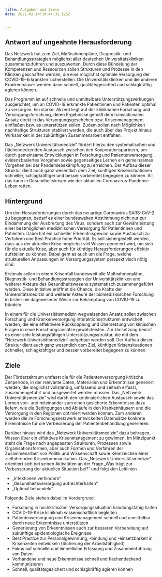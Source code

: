 ```yaml
---
title: Aufgaben und Ziele
date: 2021-02-14T19:44:31.125Z


---
```




<!--more-->

## Antwort auf ungeahnte Herausforderung

Das Netzwerk hat zum Ziel, Maßnahmenpläne, Diagnostik- und Behandlungsstrategien möglichst aller deutschen Universitätskliniken zusammenzuführen und auszuwerten. Durch diese Bündelung der Kompetenzen und Ressourcen sollen Strukturen und Prozesse in den Kliniken geschaffen werden, die eine möglichst optimale Versorgung der COVID-19-Erkrankten sicherstellen. Die Universitätskliniken und die anderen Krankenhäuser werden dann schnell, qualitätsgesichert und schlagkräftig agieren können. 

Das Programm ist auf schnelle und unmittelbare Unterstützungswirkungen ausgerichtet, um an COVID-19 erkrankte Patientinnen und Patienten optimal zu versorgen. Ein starker Akzent liegt auf der kliniknahen Forschung und Versorgungsforschung, deren Ergebnisse gemäß dem translationalen Ansatz direkt in das Versorgungsgeschehen bzw. Krisenmanagement einfließen bzw. es unterstützen sollen. Zudem sollen nach Möglichkeit nachhaltige Strukturen etabliert werden, die auch über das Projekt hinaus Wirksamkeit in der zukünftigen Zusammenarbeit entfalten.

Das „Netzwerk Universitätsmedizin“ fördert hierzu den systematischen und flächendeckenden Austausch zwischen den Kooperationspartnern, um durch gemeinsame Entwicklungen in Forschung und Patientenversorgung, evidenzbasiertes Vorgehen sowie gegenseitiges Lernen ein gemeinsames Vorgehen bei der Pandemiebekämpfung zu erreichen. Der Aufbau dieser Struktur dient auch ganz wesentlich dem Ziel, künftigen Krisensituationen schneller, schlagkräftiger und besser vorbereitet begegnen zu können. All das kann in Gesundheitskrisen wie der aktuellen Coronavirus-Pandemie Leben retten.
 
## Hintergrund

Um den Herausforderungen durch das neuartige Coronavirus SARS-CoV-2 zu begegnen, bedarf es einer bundesweiten Abstimmung nicht nur zur Eindämmung der Ausbreitung des Virus, sondern auch zur Gewährleistung einer bestmöglichen medizinischen Versorgung für Patientinnen und Patienten. Dabei hat ein schneller Erkenntnisgewinn sowie Austausch zu Verfahren und Best Practice hohe Priorität. Es soll sichergestellt werden, dass aus der aktuellen Krise möglichst viel Wissen generiert wird, um sich für die aktuelle Krise, aber auch für künftige Herausforderungen effektiv aufstellen zu können. Dabei geht es auch um die Frage, welche strukturellen Anpassungen im Versorgungssystem perspektivisch nötig sind.

Erstmals sollen in einem Krisenfall bundesweit alle Maßnahmenpläne, Diagnostik- und Behandlungsstrategien der Universitätskliniken und weiterer Akteure des Gesundheitswesens systematisch zusammengeführt werden. Diese Initiative eröffnet die Chance, die Kräfte der Universitätsmedizin und weiterer Akteure der biomedizinischen Forschung in bisher nie dagewesener Weise zur Bekämpfung von COVID-19 zu bündeln.

In einem für die Universitätsmedizin wegweisenden Ansatz sollen zwischen Forschung und Krankenversorgung Interaktionsstrukturen entwickelt werden, die eine effektivere Rückkopplung und Übersetzung von klinischen Fragen in neue Forschungsansätze gewährleisten. Zur Umsetzung bedarf es einer sehr leistungsfähigen Unterstützungsstruktur, die mit dem “Netzwerk Universitätsmedizin“ aufgebaut werden soll. Der Aufbau dieser Struktur dient auch ganz wesentlich dem Ziel, künftigen Krisensituationen schneller, schlagkräftiger und besser vorbereitet begegnen zu können.
 
## Ziele

Der Förderzeitraum umfasst die für die Patientenversorgung kritische Zeitperiode, in der relevante Daten, Materialien und Erkenntnisse generiert werden, die möglichst vollständig, umfassend und zeitnah erfasst, zusammengeführt und ausgewertet werden müssen. Das „Netzwerk Universitätsmedizin“ wird durch den kontinuierlichen Austausch sowie das Lernen von- und miteinander zum einen gesicherte Erkenntnisse dazu liefern, wie die Bedingungen und Abläufe in den Krankenhäusern und die Versorgung in den Regionen optimiert werden können. Zum anderen werden die im Forschungsnetzwerk entwickelten Datensätze konkrete Erkenntnisse für die Verbesserung der Patientenbehandlung generieren.

Darüber hinaus wird das „Netzwerk Universitätsmedizin“ dazu beitragen, Wissen über ein effektives Krisenmanagement zu gewinnen. Im Mittelpunkt steht die Frage nach angepassten Strukturen, Prozessen sowie Organisationsformen, aber auch Formen und Verfahren der Zusammenarbeit von Politik und Wissenschaft sowie Kennzeichen einer zielführenden Krisenkommunikation. Das „Netzwerk Universitätsmedizin“ orientiert sich bei seinen Aktivitäten an der Frage „Was trägt zur Verbesserung der aktuellen Situation bei?“ und folgt den Leitlinien

- „Infektionen verhindern“
- „Gesundheitsversorgung aufrechterhalten“
- „Optimal behandeln“
 
Folgende Ziele stehen dabei im Vordergrund: 

- Forschung in hochkritischer Versorgungssituation handlungsfähig halten
- COVID-19-Krise kliniknah wissenschaftlich begleiten 
- Patientenversorgung und Krisenmanagement schnell und unmittelbar durch neue Erkenntnisse unterstützen
- Generierung von Erkenntnissen auch zur besseren Vorbereitung auf zukünftige epidemiologische Ereignisse
- Best Practice zur Personalgewinnung, -bindung und -einsetzbarkeit in Krisenzeiten entwickeln (Sicherung der Arbeitsfähigkeit)
- Fokus auf schnelle und einheitliche Erfassung und Zusammenführung von Daten
- Vorhandene und neue Erkenntnisse schnell und flächendeckend kommunizieren
- Schnell, qualitätsgesichert und schlagkräftig agieren können 

